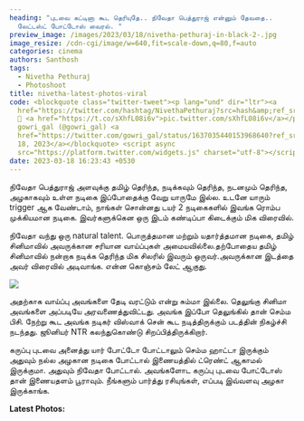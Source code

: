 ```yaml
---
heading: "புடவை கட்டினா கூட தெரியுதே.. நிவேதா பெத்துராஜ் என்னும் தேவதை..
  லேட்டஸ்ட் போட்டோஸ் வைரல். "
preview_image: /images/2023/03/18/nivetha-pethuraj-in-black-2-.jpg
image_resize: /cdn-cgi/image/w=640,fit=scale-down,q=80,f=auto
categories: cinema
authors: Santhosh
tags:
  - Nivetha Pethuraj
  - Photoshoot
title: nivetha-latest-photos-viral
code: <blockquote class="twitter-tweet"><p lang="und" dir="ltr"><a
  href="https://twitter.com/hashtag/NivethaPethuraj?src=hash&amp;ref_src=twsrc%5Etfw">#NivethaPethuraj</a>
  💎 <a href="https://t.co/sXhfL08i6v">pic.twitter.com/sXhfL08i6v</a></p>&mdash;
  gowri_gal (@gowri_gal) <a
  href="https://twitter.com/gowri_gal/status/1637035440153968640?ref_src=twsrc%5Etfw">March
  18, 2023</a></blockquote> <script async
  src="https://platform.twitter.com/widgets.js" charset="utf-8"></script>
date: 2023-03-18 16:23:43 +0530
---
```

நிவேதா பெத்துராஜ் அளவுக்கு தமிழ் தெரிந்த, நடிக்கவும் தெரிந்த, நடனமும் தெரிந்த, அழகாகவும் உள்ள நடிகை இப்போதைக்கு வேறு யாருமே இல்ல. உடனே யாரும் trigger ஆக வேண்டாம், நாங்கள் சொன்னது டயர் 2 நடிகைகளில் இவங்க ரொம்ப முக்கியமான நடிகை. இவர்களுக்கென ஒரு இடம் கண்டிப்பா கிடைக்கும் மிக விரைவில். 

நிவேதா வந்து ஒரு natural talent. பொருத்தமான மற்றும் யதார்த்தமான நடிகை, தமிழ் சினிமாவில் அவருக்கான சரியான வாய்ப்புகள் அமையவில்லை.தற்போதைய தமிழ் சினிமாவில் நன்றாக நடிக்க தெரிந்த மிக சிலரில் இவரும் ஒருவர்.அவருக்கான இடத்தை அவர் விரைவில் அடிவாங்க. என்ன கொஞ்சம் லேட் ஆகுது.

![](/images/2023/03/18/nivetha-pethuraj-in-black-1-.jpg)

அதற்காக வாய்ப்பு அவங்களை தேடி வரட்டும் என்று சும்மா இல்லை. தெலுங்கு சினிமா அவங்களை அப்படியே அரவணைத்துவிட்டது. அவங்க இப்போ தெலுங்கில் தான் செம்ம பிசி. நேற்று கூட அவங்க நடிகர் விஸ்வாக் சென் கூட நடித்திருக்கும் படத்தின் நிகழ்ச்சி நடந்தது. ஜூனியர் NTR கலந்துகொண்டு சிறப்பித்திருக்கிறார்.

கருப்பு புடவை அனைத்து யார் போட்டோ போட்டாலும் செம்ம ஹாட்டா இருக்கும் அதுவும் நல்ல அழகான நடிகை போட்டால் இணையத்தில் ட்ரெண்ட் ஆகாமல் இருக்குமா. அதுவும் நிவேதா போட்டால். அவங்களோட கருப்பு புடவை போட்டோஸ் தான் இணையதளம் பூராவும். நீங்களும் பார்த்து ரசியுங்கள், எப்படி இவ்வளவு அழகா இருக்காங்க. 

**L﻿atest Photos:**
